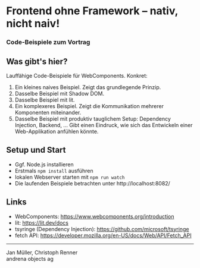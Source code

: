 # Frontend ohne Framework – nativ, nicht naiv!
### Code-Beispiele zum Vortrag

## Was gibt's hier?
Lauffähige Code-Beispiele für WebComponents. Konkret:
1. Ein kleines naives Beispiel. Zeigt das grundlegende Prinzip.
2. Dasselbe Beispiel mit Shadow DOM. 
3. Dasselbe Beispiel mit lit.
4. Ein komplexeres Beispiel. Zeigt die Kommunikation mehrerer Komponenten miteinander.
5. Dasselbe Beispiel mit produktiv tauglichem Setup: Dependency Injection, Backend, ... Gibt einen Eindruck, wie sich das Entwickeln einer Web-Applikation anfühlen könnte.

## Setup und Start
* Ggf. Node.js installieren 
* Erstmals `npm install` ausführen
* lokalen Webserver starten mit `npm run watch`
* Die laufenden Beispiele betrachten unter http://localhost:8082/

## Links
* WebComponents: https://www.webcomponents.org/introduction
* lit: https://lit.dev/docs
* tsyringe (Dependency Injection): https://github.com/microsoft/tsyringe
* fetch API: https://developer.mozilla.org/en-US/docs/Web/API/Fetch_API

---
Jan Müller, Christoph Renner\
andrena objects ag